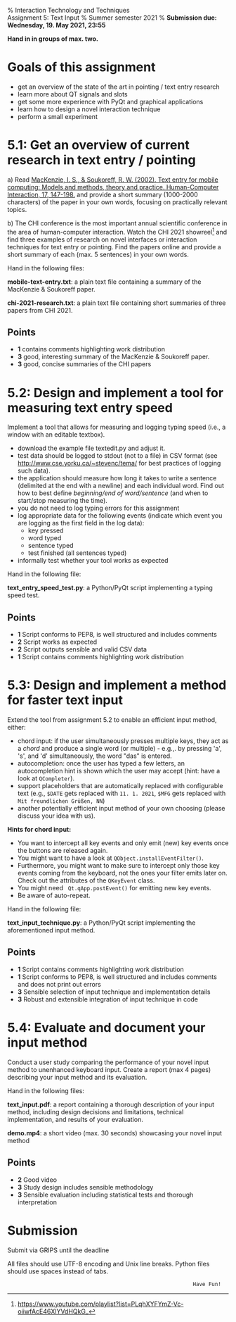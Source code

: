 % Interaction Technology and Techniques  
  Assignment 5: Text Input
% Summer semester 2021
% **Submission due: Wednesday, 19. May 2021, 23:55**

**Hand in in groups of max. two.**

Goals of this assignment
========================

* get an overview of the state of the art in pointing / text entry research
* learn more about QT signals and slots
* get some more experience with PyQt and graphical applications
* learn how to design a novel interaction technique
* perform a small experiment


5.1: Get an overview of current research in text entry / pointing
===================================================================

a) Read [MacKenzie, I. S., & Soukoreff, R. W. (2002). Text entry for mobile computing: Models and methods, theory and practice. Human-Computer Interaction, 17, 147-198.](http://www.yorku.ca/mack/hci3.html) and provide a short summary (1000-2000 characters) of the paper in your own words, focusing on practically relevant topics.

b) The CHI conference is the most important annual scientific conference in the area of human-computer interaction.
Watch the CHI 2021 showreel[^chi2021_reel] and find three examples of research on novel interfaces or interaction techniques for text entry or pointing.
Find the papers online and provide a short summary of each (max. 5 sentences) in your own words.

Hand in the following files:

**mobile-text-entry.txt**: a plain text file containing a summary of the MacKenzie & Soukoreff paper.

**chi-2021-research.txt**: a plain text file containing short summaries of three papers from CHI 2021.

[^chi2021_reel]: <https://www.youtube.com/playlist?list=PLqhXYFYmZ-Vc-oiiwfAcE46XlYVdHQkG_>

Points
------------

* **1** contains comments highlighting work distribution
* **3** good, interesting summary of the MacKenzie & Soukoreff paper.
* **3** good, concise summaries of the CHI papers



5.2: Design and implement a tool for measuring text entry speed
==============================================================

Implement a tool that allows for measuring and logging typing speed (i.e., a window with an editable textbox).

* download the example file textedit.py and adjust it.
* test data should be logged to stdout (not to a file) in CSV format (see <http://www.cse.yorku.ca/~stevenc/tema/> for best practices of logging such data). 
* the application should measure how long it takes to write a sentence (delimited at the end with a newline) and each individual word. Find out how to best define *beginning/end of word/sentence* (and when to start/stop measuring the time). 
* you do not need to log typing errors for this assignment
* log appropriate data for the following events (indicate which event you are logging as the first field in the log data):
    * key pressed 
    * word typed
    * sentence typed
    * test finished (all sentences typed) 
* informally test whether your tool works as expected

Hand in the following file:

**text_entry_speed_test.py**: a Python/PyQt script implementing a typing speed test.

Points
------------

* **1** Script conforms to PEP8, is well structured and includes comments
* **2** Script works as expected
* **2** Script outputs sensible and valid CSV data
* **1** Script contains comments highlighting work distribution


5.3: Design and implement a method for faster text input
======================================================

Extend the tool from assignment 5.2 to enable an efficient input method, either: 

* chord input: if the user simultaneously presses multiple keys, they act as a *chord* and produce a single word (or multiple) - e.g.,. by pressing 'a', 's', and 'd' simultaneously, the word "das" is entered.
* autocompletion: once the user has typed a few letters, an autocompletion hint is shown which the user may accept (hint: have a look at `QCompleter`).
* support placeholders that are automatically replaced with configurable text (e.g., `$DATE` gets replaced with `11. 1. 2021`, `$MFG` gets replaced with `Mit freundlichen Grüßen, NN`)
* another potentially efficient input method of your own choosing (please discuss your idea with us).


**Hints for chord input:**

- You want to intercept all key events and only emit (new) key events once the buttons are released again.
- You might want to have a look at `QObject.installEventFilter()`. 
- Furthermore, you might want to make sure to intercept only those key events coming from the keyboard, not the ones your filter emits later on. Check out the attributes of the `QKeyEvent` class. 
- You might need ` Qt.qApp.postEvent()` for emitting new key events.
- Be aware of auto-repeat.

Hand in the following file:

**text_input_technique.py**: a Python/PyQt script implementing the aforementioned input method.

Points
------------

* **1** Script contains comments highlighting work distribution
* **1** Script conforms to PEP8, is well structured and includes comments and does not print out errors
* **3** Sensible selection of input technique and implementation details
* **3** Robust and extensible integration of input technique in code



5.4: Evaluate and document your input method
=============================================

Conduct a user study comparing the performance of your novel input method to unenhanced keyboard input.
Create a report (max 4 pages) describing your input method and its evaluation.

Hand in the following files:

**text_input.pdf**: a report containing a thorough description of your input method, including design decisions and limitations, technical implementation, and results of your evaluation.

**demo.mp4**: a short video (max. 30 seconds) showcasing your novel input method

Points
-------

* **2** Good video
* **3** Study design includes sensible methodology
* **3** Sensible evaluation including statistical tests and thorough interpretation


Submission 
=========================================
Submit via GRIPS until the deadline

All files should use UTF-8 encoding and Unix line breaks.
Python files should use spaces instead of tabs.

                                                               Have Fun!
